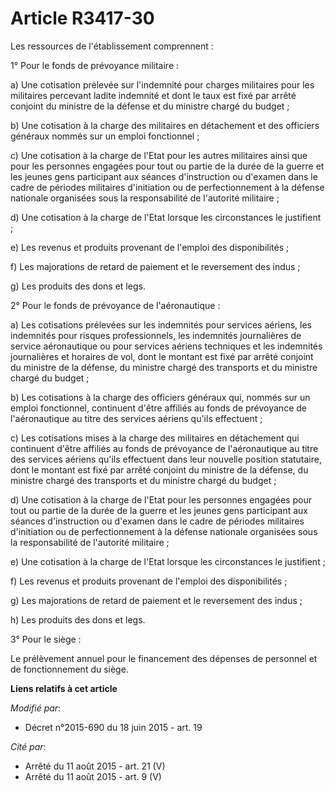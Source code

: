 # Article R3417-30

Les ressources de l'établissement comprennent :

1° Pour le fonds de prévoyance militaire :

a) Une cotisation prélevée sur l'indemnité pour charges militaires pour les militaires percevant ladite indemnité et dont le
taux est fixé par arrêté conjoint du ministre de la défense et du ministre chargé du budget ;

b) Une cotisation à la charge des militaires en détachement et des officiers généraux nommés sur un emploi fonctionnel ;

c) Une cotisation à la charge de l'Etat pour les autres militaires ainsi que pour les personnes engagées pour tout ou partie
de la durée de la guerre et les jeunes gens participant aux séances d'instruction ou d'examen dans le cadre de périodes
militaires d'initiation ou de perfectionnement à la défense nationale organisées sous la responsabilité de l'autorité
militaire ;

d) Une cotisation à la charge de l'Etat lorsque les circonstances le justifient ;

e) Les revenus et produits provenant de l'emploi des disponibilités ;

f) Les majorations de retard de paiement et le reversement des indus ;

g) Les produits des dons et legs.

2° Pour le fonds de prévoyance de l'aéronautique :

a) Les cotisations prélevées sur les indemnités pour services aériens, les indemnités pour risques professionnels, les
indemnités journalières de service aéronautique ou pour services aériens techniques et les indemnités journalières et
horaires de vol, dont le montant est fixé par arrêté conjoint du ministre de la défense, du ministre chargé des transports et
du ministre chargé du budget ;

b) Les cotisations à la charge des officiers généraux qui, nommés sur un emploi fonctionnel, continuent d'être affiliés au
fonds de prévoyance de l'aéronautique au titre des services aériens qu'ils effectuent ;

c) Les cotisations mises à la charge des militaires en détachement qui continuent d'être affiliés au fonds de prévoyance de
l'aéronautique au titre des services aériens qu'ils effectuent dans leur nouvelle position statutaire, dont le montant est
fixé par arrêté conjoint du ministre de la défense, du ministre chargé des transports et du ministre chargé du budget ;

d) Une cotisation à la charge de l'Etat pour les personnes engagées pour tout ou partie de la durée de la guerre et les
jeunes gens participant aux séances d'instruction ou d'examen dans le cadre de périodes militaires d'initiation ou de
perfectionnement à la défense nationale organisées sous la responsabilité de l'autorité militaire ;

e) Une cotisation à la charge de l'Etat lorsque les circonstances le justifient ;

f) Les revenus et produits provenant de l'emploi des disponibilités ;

g) Les majorations de retard de paiement et le reversement des indus ;

h) Les produits des dons et legs.

3° Pour le siège :

Le prélèvement annuel pour le financement des dépenses de personnel et de fonctionnement du siège.

**Liens relatifs à cet article**

_Modifié par_:

  - Décret n°2015-690 du 18 juin 2015 - art. 19

_Cité par_:

  - Arrêté du 11 août 2015 - art. 21 (V)
  - Arrêté du 11 août 2015 - art. 9 (V)
